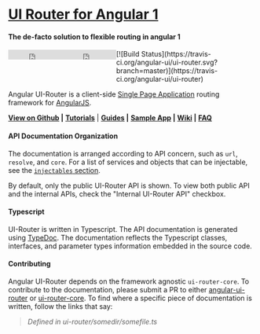 # [UI Router for Angular 1](https://ui-router.github.io/ng1/docs/latest)

#### The de-facto solution to flexible routing in angular 1

<div style="display: flex;">

<iframe style="display: inline-block;" src="https://ghbtns.com/github-btn.html?user=angular-ui&repo=ui-router&type=fork&count=true&size=medium" frameborder="0" scrolling="0" width="110px" height="20px"></iframe>
<iframe style="display: inline-block;" src="https://ghbtns.com/github-btn.html?user=angular-ui&repo=ui-router&type=star&count=true&size=medium" frameborder="0" scrolling="0" width="110px" height="20px"></iframe>
[![Build Status](https://travis-ci.org/angular-ui/ui-router.svg?branch=master)](https://travis-ci.org/angular-ui/ui-router)

</div>


Angular UI-Router is a client-side [Single Page Application](https://en.wikipedia.org/wiki/Single-page_application) 
routing framework for [AngularJS](http://angularjs.org).  

**[View on Github](http://github.com/angular-ui/ui-router) |**
**[Tutorials](https://ui-router.github.io/ng1/tutorials/)** |
**[Guides](https://ui-router.github.io/guide) |**
**[Sample App](http://ui-router.github.io/resources/sampleapp/) |**
**[Wiki](https://github.com/angular-ui/ui-router/wiki) |**
**[FAQ](https://github.com/angular-ui/ui-router/wiki/Frequently-Asked-Questions)**
  
#### API Documentation Organization

The documentation is arranged according to API concern, such as `url`, `resolve`, and `core`.
For a list of services and objects that can be injectable, see the [`injectables` section](./injectables.html).

By default, only the public UI-Router API is shown.
To view both public API and the internal APIs, check the "Internal UI-Router API" checkbox.
  
#### Typescript

UI-Router is written in Typescript.
The API documentation is generated using [TypeDoc](https://github.com/TypeStrong/typedoc).
The documentation reflects the Typescript classes, interfaces, and parameter types information embedded in the source code.

#### Contributing

Angular UI-Router depends on the framework agnostic `ui-router-core`.
To contribute to the documentation, please submit a PR to either 
[angular-ui-router](http://github.com/angular-ui/ui-router)
or
[ui-router-core](http://github.com/ui-router/core).
To find where a specific piece of documentation is written, follow the links that say:
 > _Defined in ui-router/somedir/somefile.ts_


